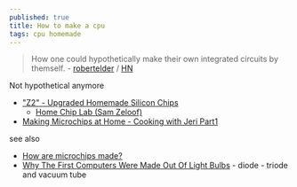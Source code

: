 ```yaml
---
published: true
title: How to make a cpu
tags: cpu homemade
---
```

>  How one could hypothetically make their own integrated circuits by themself. - [robertelder](https://blog.robertelder.org/how-to-make-a-cpu/) / [HN](https://news.ycombinator.com/item?id=29175402)

Not hypothetical anymore
- ["Z2" - Upgraded Homemade Silicon Chips](https://www.youtube.com/watch?v=IS5ycm7VfXg&list=LL&index=70)
	- [Home Chip Lab (Sam Zeloof)](http://sam.zeloof.xyz/category/semiconductor/)
- [Making Microchips at Home - Cooking with Jeri Part1](https://www.youtube.com/watch?v=PdcKwOo7dmM&t=1s)

see also
- [How are microchips made?](https://www.youtube.com/watch?v=g8Qav3vIv9s)
- [Why The First Computers Were Made Out Of Light Bulbs](https://www.youtube.com/watch?v=FU_YFpfDqqA) - diode - triode and vacuum tube
